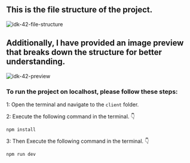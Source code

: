 ## This is the file structure of the project.

![idk-42-file-structure](https://github.com/movevirtual/idk-tailwindkit-instruction/assets/136367781/9268a158-ebfa-44f2-9c87-9455afe36232)

## Additionally, I have provided an image preview that breaks down the structure for better understanding.

![idk-42-preview](https://github.com/movevirtual/idk-tailwindkit-instruction/assets/136367781/329c9242-70d2-48ae-b124-f776c4a6d747)

### To run the project on localhost, please follow these steps:

1: Open the terminal and navigate to the `client` folder.

2: Execute the following command in the terminal. 👇

```
npm install
```

3: Then Execute the following command in the terminal. 👇

```
npm run dev
```
